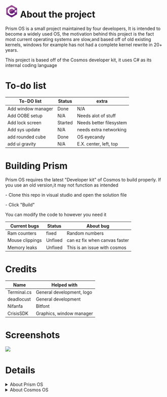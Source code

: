 # <IMG src="https://raw.githubusercontent.com/devicons/devicon/master/icons/csharp/csharp-original.svg" alt="csharp" width="40" height="40"/> About the project
<head><link rel="stylesheet" href="https://egkoppel.github.io/product-sans/google-fonts.css"></head>
<p id="product-sans">Prism OS is a small project maintained by four developers, It is intended to become a widely used OS, the motivation behind this project is the fact most current operating systems are slow,and based off of old existing kernels, windows for example has not had a complete kernel rewrite in 20+ years.</p>
<p id="product-sans">This project is based off of the Cosmos developer kit, it uses C# as its internal coding language</p>

# To-do list

| To-DO list         | Status      | extra                     |
|--------------------|-------------|---------------------------|
| Add window manager | Done        | N/A                       |
| Add OOBE setup     | N/A         | Needs alot of stuff       |
| Add lock screen    | Started     | Needs better filesystem   |
| Add sys update     | N/A         | needs extra networking    |
| add rounded cube   | Done        | OS eyecandy               |
| add ui gravity     | N/A         | E.X. center, left, top    |



# Building Prism
<p id="product-sans">Prism OS requires the latest "Developer kit" of Cosmos to build properly. If you use an old version,it may not function as intended</p>
<p id="product-sans">- Clone this repo in visual studio and open the solution file</p>
<p id="product-sans">- Click "Build"</p>
<p id="product-sans">You can modify the code to however you need it</p>

| Current bugs       | Status      | About bug                       |
|--------------------|-------------|---------------------------------|
| Ram counters       | fixed       | Random numbers                  |
| Mouse clippings    | Unfixed     | can ez fix when canvas faster   |
| Memory leaks       | Unfixed     | This is an issue with cosmos    |

# Credits
| Name          | Helped with                  |
|---------------|------------------------------|
| Terminal.cs   | General development, logo    |
| deadlocust    | General development          |
| Nifanfa       | Bitfont                      |
| CrisisSDK     | Graphics, window manager     |

# Screenshots
<IMG src="https://github.com/Project-Prism/Prism-OS/blob/main/PrismProject/Images/prism.png"/>

# Details
<details>
    <Summary>
        About Prism OS
    </Summary>
<p>
     Prism OS is an open source project started in 2021, the idea was made when two discord users (Terminal.cs and deadlocust) decided to make an operating system out of boredom
</p>
</details>

<details>
    <Summary>
        About Cosmos OS
    </Summary>
<p>
Cosmos is a program that allows you to create an entire operating system using c#, x#, and VB.net

It allows for a file system, graphics, console, and hardware access, aswell as getting user input from a keyboard and a mouse.
It also allows you to use external libraries found on the visual studio marketplace.
</p>
</details>
